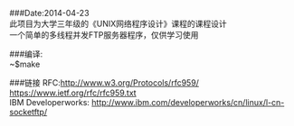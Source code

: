 ###Date:2014-04-23<br />
此项目为大学三年级的《UNIX网络程序设计》课程的课程设计<br />
一个简单的多线程并发FTP服务器程序，仅供学习使用 <br />

###编译:<br />
~$make <br />

###链接
RFC:http://www.w3.org/Protocols/rfc959/ <br />
    https://www.ietf.org/rfc/rfc959.txt <br />
IBM Developerworks: http://www.ibm.com/developerworks/cn/linux/l-cn-socketftp/<br />
